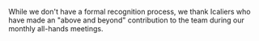 While we don't have a formal recognition process, we thank Icaliers
who have made an "above and beyond" contribution to the team during our
monthly all-hands meetings.
